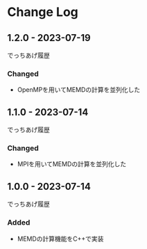 # Change Log

## 1.2.0 - 2023-07-19

でっちあげ履歴

### Changed

- OpenMPを用いてMEMDの計算を並列化した

## 1.1.0 - 2023-07-14

でっちあげ履歴

### Changed

- MPIを用いてMEMDの計算を並列化した

## 1.0.0 - 2023-07-14

でっちあげ履歴

### Added

- MEMDの計算機能をC++で実装